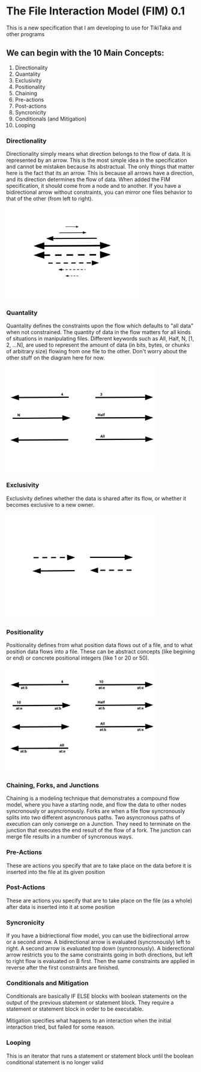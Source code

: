 # The File Interaction Model (FIM) 0.1
This is a new specification that I am developing to use for TikiTaka and other programs

## We can begin with the 10 Main Concepts:
1. Directionality
2. Quantality
3. Exclusivity
4. Positionality
5. Chaining
6. Pre-actions
7. Post-actions
8. Syncronicity
9. Conditionals (and Mitigation)
10. Looping

### Directionality
Directionality simply means what direction belongs to the flow of data. It is represented by an arrow. This is the most simple idea in the specification and cannot be mistaken because its abstractual. The only things that matter here is the fact that its an arrow. This is because all arrows have a direction, and its direction determines the flow of data. When added the FIM specification, it should come from a node and to another. If you have a bidirectional arrow without constraints, you can mirror one files behavior to that of the other (from left to right).

<img src="https://github.com/ItsZeusBro/TikiTaka/blob/7a46a5a074f1d58712f3777b1dd8c30cac52aa38/Docs/Directionality.jpg" height=245 width=350/>

### Quantality
Quantality defines the constraints upon the flow which defaults to "all data" when not constrained. The quantity of data in the flow matters for all kinds of situations in manipulating files. Different keywords such as All, Half, N, [1, 2, ...N], are used to represent the amount of data (in bits, bytes, or  chunks of arbitrary size) flowing from one file to the other. Don't worry about the other stuff on the diagram here for now.

<img src="https://github.com/ItsZeusBro/TikiTaka/blob/8df5aa08e514060a9f05719e66e973fedc070e43/Docs/Quantality1.png" height=280 width=400/>


### Exclusivity
Exclusivity defines whether the data is shared after its flow, or whether it becomes exclusive to a new owner.

<img src="https://github.com/ItsZeusBro/TikiTaka/blob/0da184363446b48c4672771e5b8dc0924000c15c/Docs/Exclusivity.jpg" height=280 width=400/>


### Positionality
Positionality defines from what position data flows out of a file, and to what position data flows into a file. These can be abstract concepts (like begining or end) or concrete positional integers (like 1 or 20 or 50).

<img src="https://github.com/ItsZeusBro/TikiTaka/blob/352f46409d9d873aeaf20d5522e552e27dc08137/Docs/Positionality.jpg" height=280 width=400/>


### Chaining, Forks, and Junctions
Chaining is a modeling technique that demonstrates a compound flow model, where you have a starting node, and flow the data to other nodes syncronously or asyncronously. Forks are when a file flow syncronously splits into two different asyncronous paths. Two asyncronous paths of execution can only converge on a Junction. They need to terminate on the junction that executes the end result of the flow of a fork. The junction can merge file results in a number of syncronous ways.

### Pre-Actions
These are actions you specify that are to take place on the data before it is inserted into the file at its given position

### Post-Actions
These are actions you specify that are to take place on the file (as a whole) after data is inserted into it at some position

### Syncronicity
If you have a bidriectional flow model, you can use the bidirectional arrow or a second arrow. A bidirectional arrow is evaluated (syncronously) left to right. A second arrow is evaluated top down (syncronously). A biderectional arrow restricts you to the same constraints going in both directions, but left to right flow is evaluated on B first. Then the same constraints are applied in reverse after the first constraints are finished.

### Conditionals and Mitigation

Conditionals are basically IF ELSE blocks with boolean statements on the output of the previous statement or statement block. They require a statement or statement block in order to be executable.

Mitigation specifies what happens to an interaction when the initial interaction tried, but failed for some reason.

### Looping

This is an iterator that runs a statement or statement block until the boolean conditional statement is no longer valid
